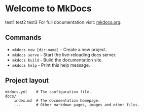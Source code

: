 # Welcome to MkDocs                                 

test1
test2
test3
For full documentation visit: [mkdocs.org](http://mkdocs.org).                                            

## Commands                                         

* `mkdocs new [dir-name]` - Create a new project.   
* `mkdocs serve` - Start the live-reloading docs server.                                                 
* `mkdocs build` - Build the documentation site.    
* `mkdocs help` - Print this help message.          

## Project layout                                   

    mkdocs.yml    # The configuration file.         
    docs/                                           
        index.md  # The documentation homepage.     
        ...       # Other markdown pages, images and other files. 
